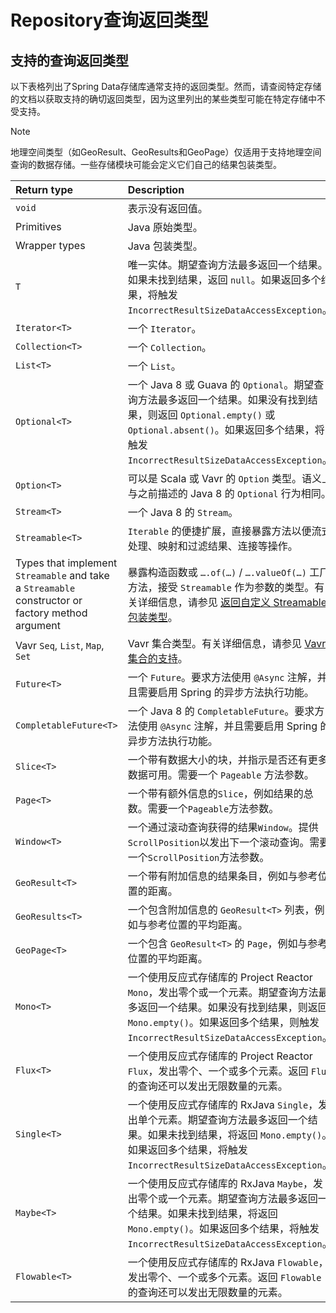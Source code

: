 # Repository查询返回类型

## 支持的查询返回类型

以下表格列出了Spring Data存储库通常支持的返回类型。然而，请查阅特定存储的文档以获取支持的确切返回类型，因为这里列出的某些类型可能在特定存储中不受支持。

> [!NOTE]
>
> 地理空间类型（如GeoResult、GeoResults和GeoPage）仅适用于支持地理空间查询的数据存储。一些存储模块可能会定义它们自己的结果包装类型。

| Return type                                                  | Description                                                  |
| :----------------------------------------------------------- | :----------------------------------------------------------- |
| `void`                                                       | 表示没有返回值。                                             |
| Primitives                                                   | Java 原始类型。                                              |
| Wrapper types                                                | Java 包装类型。                                              |
| `T`                                                          | 唯一实体。期望查询方法最多返回一个结果。如果未找到结果，返回 `null`。如果返回多个结果，将触发 `IncorrectResultSizeDataAccessException`。 |
| `Iterator<T>`                                                | 一个 `Iterator`。                                            |
| `Collection<T>`                                              | 一个 `Collection`。                                          |
| `List<T>`                                                    | 一个 `List`。                                                |
| `Optional<T>`                                                | 一个 Java 8 或 Guava 的 `Optional`。期望查询方法最多返回一个结果。如果没有找到结果，则返回 `Optional.empty()` 或 `Optional.absent()`。如果返回多个结果，将触发 `IncorrectResultSizeDataAccessException`。 |
| `Option<T>`                                                  | 可以是 Scala 或 Vavr 的 `Option` 类型。语义上与之前描述的 Java 8 的 `Optional` 行为相同。 |
| `Stream<T>`                                                  | 一个 Java 8 的 `Stream`。                                    |
| `Streamable<T>`                                              | `Iterable` 的便捷扩展，直接暴露方法以便流式处理、映射和过滤结果、连接等操作。 |
| Types that implement `Streamable` and take a `Streamable` constructor or factory method argument | 暴露构造函数或 `….of(…)` / `….valueOf(…)` 工厂方法，接受 `Streamable` 作为参数的类型。有关详细信息，请参见 [返回自定义 Streamable 包装类型](https://docs.spring.io/spring-data/commons/reference/repositories/query-methods-details.html#repositories.collections-and-iterables.streamable-wrapper)。 |
| Vavr `Seq`, `List`, `Map`, `Set`                             | Vavr 集合类型。有关详细信息，请参见 [Vavr 集合的支持](https://docs.spring.io/spring-data/commons/reference/repositories/query-methods-details.html#repositories.collections-and-iterables.vavr)。 |
| `Future<T>`                                                  | 一个 `Future`。要求方法使用 `@Async` 注解，并且需要启用 Spring 的异步方法执行功能。 |
| `CompletableFuture<T>`                                       | 一个 Java 8 的 `CompletableFuture`。要求方法使用 `@Async` 注解，并且需要启用 Spring 的异步方法执行功能。 |
| `Slice<T>`                                                   | 一个带有数据大小的块，并指示是否还有更多数据可用。需要一个 `Pageable` 方法参数。 |
| `Page<T>`                                                    | 一个带有额外信息的`Slice`，例如结果的总数。需要一个`Pageable`方法参数。 |
| `Window<T>`                                                  | 一个通过滚动查询获得的结果`Window`。提供`ScrollPosition`以发出下一个滚动查询。需要一个`ScrollPosition`方法参数。 |
| `GeoResult<T>`                                               | 一个带有附加信息的结果条目，例如与参考位置的距离。           |
| `GeoResults<T>`                                              | 一个包含附加信息的 `GeoResult<T>` 列表，例如与参考位置的平均距离。 |
| `GeoPage<T>`                                                 | 一个包含 `GeoResult<T>` 的 `Page`，例如与参考位置的平均距离。 |
| `Mono<T>`                                                    | 一个使用反应式存储库的 Project Reactor `Mono`，发出零个或一个元素。期望查询方法最多返回一个结果。如果没有找到结果，则返回 `Mono.empty()`。如果返回多个结果，则触发 `IncorrectResultSizeDataAccessException`。 |
| `Flux<T>`                                                    | 一个使用反应式存储库的 Project Reactor `Flux`，发出零个、一个或多个元素。返回 `Flux` 的查询还可以发出无限数量的元素。 |
| `Single<T>`                                                  | 一个使用反应式存储库的 RxJava `Single`，发出单个元素。期望查询方法最多返回一个结果。如果未找到结果，将返回 `Mono.empty()`。如果返回多个结果，将触发 `IncorrectResultSizeDataAccessException`。 |
| `Maybe<T>`                                                   | 一个使用反应式存储库的 RxJava `Maybe`，发出零个或一个元素。期望查询方法最多返回一个结果。如果未找到结果，将返回 `Mono.empty()`。如果返回多个结果，将触发 `IncorrectResultSizeDataAccessException`。 |
| `Flowable<T>`                                                | 一个使用反应式存储库的 RxJava `Flowable`，发出零个、一个或多个元素。返回 `Flowable` 的查询还可以发出无限数量的元素。 |